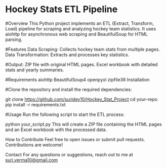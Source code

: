 # Hockey Stats ETL Pipeline

#Overview
This Python project implements an ETL (Extract, Transform, Load) pipeline for scraping and analyzing hockey team statistics. It uses aiohttp for asynchronous web scraping and BeautifulSoup for HTML parsing.

#Features
Data Scraping: Collects hockey team stats from multiple pages.
Data Transformation: Extracts and processes key statistics.

#Output:
ZIP file with original HTML pages.
Excel workbook with detailed stats and yearly summaries.

#Requirements
aiohttp
BeautifulSoup4
openpyxl
zipfile36
Installation

#Clone the repository and install the required dependencies:

git clone https://github.com/suridev10/Hockey_Stat_Project
cd your-repo
pip install -r requirements.txt

#Usage
Run the following script to start the ETL process:

python your_script.py
This will create a ZIP file containing the HTML pages and an Excel workbook with the processed data.

How to Contribute
Feel free to open issues or submit pull requests. Contributions are welcome!

Contact
For any questions or suggestions, reach out to me at suri.verma10@gmail.com
